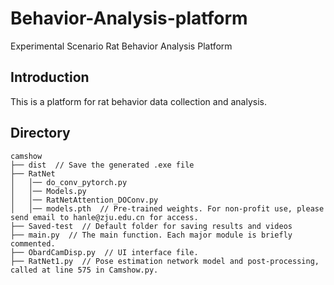 # Behavior-Analysis-platform
Experimental Scenario Rat Behavior Analysis Platform

## Introduction

This is a platform for rat behavior data collection and analysis.

## Directory

```
camshow
├── dist  // Save the generated .exe file
├── RatNet
│   │── do_conv_pytorch.py
│   │── Models.py
│   │── RatNetAttention_DOConv.py
│   │── models.pth  // Pre-trained weights. For non-profit use, please send email to hanle@zju.edu.cn for access.
├── Saved-test  // Default folder for saving results and videos
├── main.py  // The main function. Each major module is briefly commented.
├── ObardCamDisp.py  // UI interface file.
├── RatNet1.py  // Pose estimation network model and post-processing, called at line 575 in Camshow.py.
```
